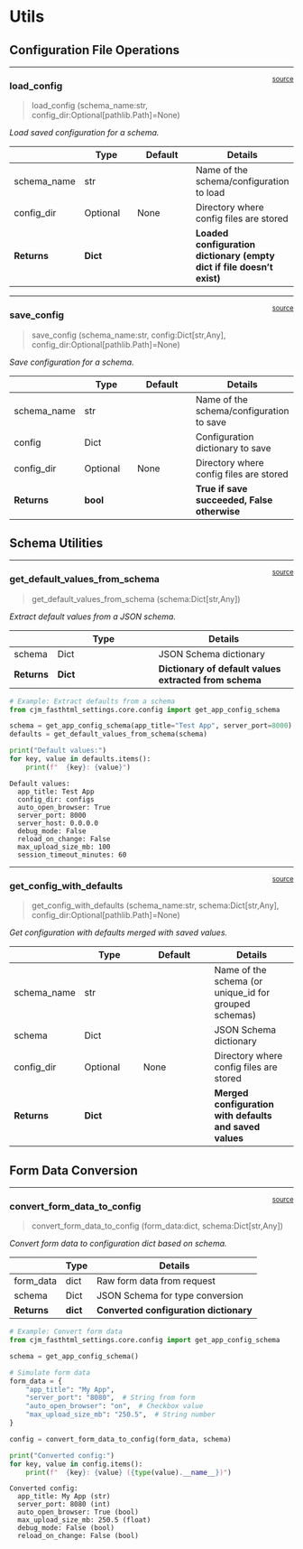 # Utils


<!-- WARNING: THIS FILE WAS AUTOGENERATED! DO NOT EDIT! -->

## Configuration File Operations

------------------------------------------------------------------------

<a
href="https://github.com/cj-mills/cjm-fasthtml-settings/blob/main/cjm_fasthtml_settings/core/utils.py#L24"
target="_blank" style="float:right; font-size:smaller">source</a>

### load_config

>  load_config (schema_name:str, config_dir:Optional[pathlib.Path]=None)

*Load saved configuration for a schema.*

<table>
<colgroup>
<col style="width: 6%" />
<col style="width: 25%" />
<col style="width: 34%" />
<col style="width: 34%" />
</colgroup>
<thead>
<tr>
<th></th>
<th><strong>Type</strong></th>
<th><strong>Default</strong></th>
<th><strong>Details</strong></th>
</tr>
</thead>
<tbody>
<tr>
<td>schema_name</td>
<td>str</td>
<td></td>
<td>Name of the schema/configuration to load</td>
</tr>
<tr>
<td>config_dir</td>
<td>Optional</td>
<td>None</td>
<td>Directory where config files are stored</td>
</tr>
<tr>
<td><strong>Returns</strong></td>
<td><strong>Dict</strong></td>
<td></td>
<td><strong>Loaded configuration dictionary (empty dict if file doesn’t
exist)</strong></td>
</tr>
</tbody>
</table>

------------------------------------------------------------------------

<a
href="https://github.com/cj-mills/cjm-fasthtml-settings/blob/main/cjm_fasthtml_settings/core/utils.py#L73"
target="_blank" style="float:right; font-size:smaller">source</a>

### save_config

>  save_config (schema_name:str, config:Dict[str,Any],
>                   config_dir:Optional[pathlib.Path]=None)

*Save configuration for a schema.*

<table>
<colgroup>
<col style="width: 6%" />
<col style="width: 25%" />
<col style="width: 34%" />
<col style="width: 34%" />
</colgroup>
<thead>
<tr>
<th></th>
<th><strong>Type</strong></th>
<th><strong>Default</strong></th>
<th><strong>Details</strong></th>
</tr>
</thead>
<tbody>
<tr>
<td>schema_name</td>
<td>str</td>
<td></td>
<td>Name of the schema/configuration to save</td>
</tr>
<tr>
<td>config</td>
<td>Dict</td>
<td></td>
<td>Configuration dictionary to save</td>
</tr>
<tr>
<td>config_dir</td>
<td>Optional</td>
<td>None</td>
<td>Directory where config files are stored</td>
</tr>
<tr>
<td><strong>Returns</strong></td>
<td><strong>bool</strong></td>
<td></td>
<td><strong>True if save succeeded, False otherwise</strong></td>
</tr>
</tbody>
</table>

## Schema Utilities

------------------------------------------------------------------------

<a
href="https://github.com/cj-mills/cjm-fasthtml-settings/blob/main/cjm_fasthtml_settings/core/utils.py#L123"
target="_blank" style="float:right; font-size:smaller">source</a>

### get_default_values_from_schema

>  get_default_values_from_schema (schema:Dict[str,Any])

*Extract default values from a JSON schema.*

<table>
<colgroup>
<col style="width: 9%" />
<col style="width: 38%" />
<col style="width: 52%" />
</colgroup>
<thead>
<tr>
<th></th>
<th><strong>Type</strong></th>
<th><strong>Details</strong></th>
</tr>
</thead>
<tbody>
<tr>
<td>schema</td>
<td>Dict</td>
<td>JSON Schema dictionary</td>
</tr>
<tr>
<td><strong>Returns</strong></td>
<td><strong>Dict</strong></td>
<td><strong>Dictionary of default values extracted from
schema</strong></td>
</tr>
</tbody>
</table>

``` python
# Example: Extract defaults from a schema
from cjm_fasthtml_settings.core.config import get_app_config_schema

schema = get_app_config_schema(app_title="Test App", server_port=8000)
defaults = get_default_values_from_schema(schema)

print("Default values:")
for key, value in defaults.items():
    print(f"  {key}: {value}")
```

    Default values:
      app_title: Test App
      config_dir: configs
      auto_open_browser: True
      server_port: 8000
      server_host: 0.0.0.0
      debug_mode: False
      reload_on_change: False
      max_upload_size_mb: 100
      session_timeout_minutes: 60

------------------------------------------------------------------------

<a
href="https://github.com/cj-mills/cjm-fasthtml-settings/blob/main/cjm_fasthtml_settings/core/utils.py#L137"
target="_blank" style="float:right; font-size:smaller">source</a>

### get_config_with_defaults

>  get_config_with_defaults (schema_name:str, schema:Dict[str,Any],
>                                config_dir:Optional[pathlib.Path]=None)

*Get configuration with defaults merged with saved values.*

<table>
<colgroup>
<col style="width: 6%" />
<col style="width: 25%" />
<col style="width: 34%" />
<col style="width: 34%" />
</colgroup>
<thead>
<tr>
<th></th>
<th><strong>Type</strong></th>
<th><strong>Default</strong></th>
<th><strong>Details</strong></th>
</tr>
</thead>
<tbody>
<tr>
<td>schema_name</td>
<td>str</td>
<td></td>
<td>Name of the schema (or unique_id for grouped schemas)</td>
</tr>
<tr>
<td>schema</td>
<td>Dict</td>
<td></td>
<td>JSON Schema dictionary</td>
</tr>
<tr>
<td>config_dir</td>
<td>Optional</td>
<td>None</td>
<td>Directory where config files are stored</td>
</tr>
<tr>
<td><strong>Returns</strong></td>
<td><strong>Dict</strong></td>
<td></td>
<td><strong>Merged configuration with defaults and saved
values</strong></td>
</tr>
</tbody>
</table>

## Form Data Conversion

------------------------------------------------------------------------

<a
href="https://github.com/cj-mills/cjm-fasthtml-settings/blob/main/cjm_fasthtml_settings/core/utils.py#L151"
target="_blank" style="float:right; font-size:smaller">source</a>

### convert_form_data_to_config

>  convert_form_data_to_config (form_data:dict, schema:Dict[str,Any])

*Convert form data to configuration dict based on schema.*

<table>
<thead>
<tr>
<th></th>
<th><strong>Type</strong></th>
<th><strong>Details</strong></th>
</tr>
</thead>
<tbody>
<tr>
<td>form_data</td>
<td>dict</td>
<td>Raw form data from request</td>
</tr>
<tr>
<td>schema</td>
<td>Dict</td>
<td>JSON Schema for type conversion</td>
</tr>
<tr>
<td><strong>Returns</strong></td>
<td><strong>dict</strong></td>
<td><strong>Converted configuration dictionary</strong></td>
</tr>
</tbody>
</table>

``` python
# Example: Convert form data
from cjm_fasthtml_settings.core.config import get_app_config_schema

schema = get_app_config_schema()

# Simulate form data
form_data = {
    "app_title": "My App",
    "server_port": "8080",  # String from form
    "auto_open_browser": "on",  # Checkbox value
    "max_upload_size_mb": "250.5",  # String number
}

config = convert_form_data_to_config(form_data, schema)

print("Converted config:")
for key, value in config.items():
    print(f"  {key}: {value} ({type(value).__name__})")
```

    Converted config:
      app_title: My App (str)
      server_port: 8080 (int)
      auto_open_browser: True (bool)
      max_upload_size_mb: 250.5 (float)
      debug_mode: False (bool)
      reload_on_change: False (bool)
